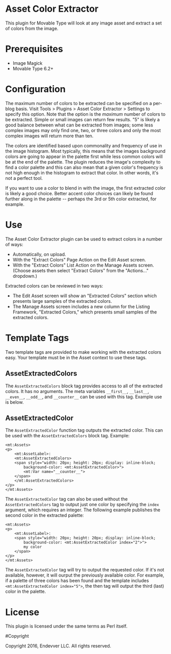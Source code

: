 # Asset Color Extractor

This plugin for Movable Type will look at any image asset and extract a set of colors from the image.

# Prerequisites

* Image Magick
* Movable Type 6.2+

# Configuration

The maximum number of colors to be extracted can be specified on a per-blog basis. Visit Tools > Plugins > Asset Color Extractor > Settings to specify this option. Note that the option is the *maximum* number of colors to be extracted. Simple or small images can return few results. "5" is likely a good balance between what can be extracted from images; some less complex images may only find one, two, or three colors and only the most complex images will return more than ten.

The colors are identified based upon commonality and frequency of use in the image histogram. Most typically, this means that the images background colors are going to appear in the palette first while less common colors will be at the end of the palette. The plugin reduces the image's complexity to find a color palette and this can also mean that a given color's frequency is not high enough in the histogram to extract that color. In other words, it's not a perfect tool.

If you want to use a color to blend in with the image, the first extracted color is likely a good choice. Better accent color choices can likely be found further along in the palette -- perhaps the 3rd or 5th color extracted, for example.

# Use

The Asset Color Extractor plugin can be used to extract colors in a number of
ways:

* Automatically, on upload.
* With the "Extract Colors" Page Action on the Edit Asset screen.
* With the "Extract Colors" List Action on the Manage Assets screen. (Choose assets then select "Extract Colors" from the "Actions..." dropdown.)

Extracted colors can be reviewed in two ways:

* The Edit Asset screen will show an "Extracted Colors" section which presents large samples of the extracted colors.
* The Manage Assets screen includes a new column for the Listing Framework, "Extracted Colors," which presents small samples of the extracted colors.

# Template Tags

Two template tags are provided to make working with the extracted colors easy. Your template must be in the Asset context to use these tags.

## AssetExtractedColors

The `AssetExtractedColors` block tag provides access to all of the extracted colors. It has no arguments. The meta variables `__first__`, `__last__`, `__even__`, `__odd__`, and `__counter__` can be used with this tag. Example use is below.

## AssetExtractedColor

The `AssetExtractedColor` function tag outputs the extracted color. This can be used with the `AssetExtractedColors` block tag. Example:

    <mt:Assets>
    <p>
        <mt:AssetLabel>:
        <mt:AssetExtractedColors>
        <span style="width: 20px; height: 20px; display: inline-block;
            background-color: <mt:AssetExtractedColor>">
            <mt:Var name="__counter__">
        </span>
        </mt:AssetExtractedColors>
    </p>
    </mt:Assets>

The `AssetExtractedColor` tag can also be used without the `AssetExtractedColors` tag to output just one color by specifying the `index` argument, which requires an integer. The following example publishes the second color in the extracted palette:

    <mt:Assets>
    <p>
        <mt:AssetLabel>:
        <span style="width: 20px; height: 20px; display: inline-block;
            background-color: <mt:AssetExtractedColor index="2">">
            my color
        </span>
    </p>
    </mt:Assets>

The `AssetExtractedColor` tag will try to output the requested color. If it's not available, however, it will ourput the previously available color. For example, if a palette of three colors has been found and the template includes `<mt:AssetExtractedColor index="5">`, the then tag will output the third (last) color in the palette.

# License

This plugin is licensed under the same terms as Perl itself.

#Copyright

Copyright 2016, Endevver LLC. All rights reserved.
